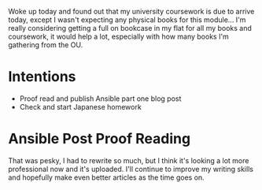 Woke up today and found out that my university coursework is due to arrive today, except I wasn't expecting any physical books for this module...
I'm really considering getting a full on bookcase in my flat for all my books and coursework, it would help a lot, especially with how many books I'm gathering from the OU.

# Intentions
- Proof read and publish Ansible part one blog post
- Check and start Japanese homework

# Ansible Post Proof Reading
That was pesky, I had to rewrite so much, but I think it's looking a lot more professional now and it's uploaded. I'll continue to improve my writing skills and hopefully make even better articles as the time goes on.